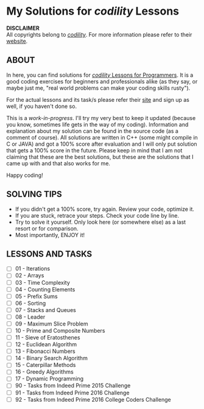 # My Solutions for *codility* Lessons
**DISCLAIMER**<br/>
All copyrights belong to [*codility*](https://www.codility.com/). For more information please refer to their [website](https://www.codility.com/).

## ABOUT
In here, you can find solutions for [*codility* Lessons for Programmers](https://app.codility.com/programmers/lessons). It is a good coding exercises for beginners and professionals alike (as they say, or maybe just me, "real world problems can make your coding skills rusty"). 

For the actual lessons and its task/s please refer their [site](https://app.codility.com/programmers/lessons) and sign up as well, if you haven't done so.

This is a *work-in-progress*. I'll try my very best to keep it updated (because you know, sometimes life gets in the way of my coding). Information and explanation about my solution can be found in the source code (as a comment of course). All solutions are written in C++ (some might compile in C or JAVA) and got a 100% score after evaluation and I will only put solution that gets a 100% score in the future. Please keep in mind that I am not claiming that these are the best solutions, but these are the solutions that I came up with and that also works for me.

Happy coding!

## SOLVING TIPS
- If you didn't get a 100% score, try again. Review your code, optimize it.
- If you are stuck, retrace your steps. Check your code line by line.
- Try to solve it yourself. Only look here (or somewhere else) as a last resort or for comparison.
- Most importantly, ENJOY it!

## LESSONS AND TASKS
- [ ] 01 - Iterations
- [ ] 02 - Arrays
- [ ] 03 - Time Complexity
- [ ] 04 - Counting Elements
- [ ] 05 - Prefix Sums
- [ ] 06 - Sorting
- [ ] 07 - Stacks and Queues
- [ ] 08 - Leader
- [ ] 09 - Maximum Slice Problem
- [ ] 10 - Prime and Composite Numbers
- [ ] 11 - Sieve of Eratosthenes
- [ ] 12 - Euclidean Algorithm
- [ ] 13 - Fibonacci Numbers
- [ ] 14 - Binary Search Algorithm
- [ ] 15 - Caterpillar Methods
- [ ] 16 - Greedy Algorithms
- [ ] 17 - Dynamic Programming
- [ ] 90 - Tasks from Indeed Prime 2015 Challenge
- [ ] 91 - Tasks from Indeed Prime 2016 Challenge
- [ ] 92 - Tasks from Indeed Prime 2016 College Coders Challenge
